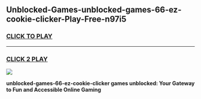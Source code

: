 
## Unblocked-Games-unblocked-games-66-ez-cookie-clicker-Play-Free-n97i5
<h3>
<a href="https://premium76.site?title=unblocked-games-66-ez-cookie-clicker&ref=22A">CLICK TO PLAY</a></h3>
<hr>

<h3>
<a href="https://premium76.site?title=unblocked-games-66-ez-cookie-clicker&ref=22A">CLICK 2 PLAY</a>
  
</h3>

<a href="https://premium76.site?title=unblocked-games-66-ez-cookie-clicker&ref=22A"><img src="https://clearcache.store/games.png"></a>


**unblocked-games-66-ez-cookie-clicker games unblocked: Your Gateway to Fun and Accessible Online Gaming**
